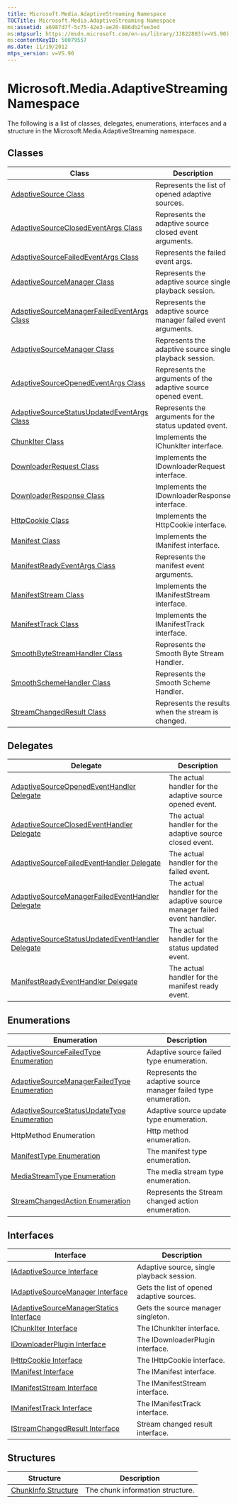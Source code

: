 ```yaml
---
title: Microsoft.Media.AdaptiveStreaming Namespace
TOCTitle: Microsoft.Media.AdaptiveStreaming Namespace
ms:assetid: a6987d7f-5c75-42e3-ae20-886db2fee3ed
ms:mtpsurl: https://msdn.microsoft.com/en-us/library/JJ822803(v=VS.90)
ms:contentKeyID: 50079557
ms.date: 11/19/2012
mtps_version: v=VS.90
---
```


# Microsoft.Media.AdaptiveStreaming Namespace

The following is a list of classes, delegates, enumerations, interfaces and a structure in the Microsoft.Media.AdaptiveStreaming namespace.

## Classes

|Class|Description|
|--- |--- |
|[AdaptiveSource Class](adaptivesource-class.md)|Represents the list of opened adaptive sources.|
|[AdaptiveSourceClosedEventArgs Class](adaptivesourceclosedeventargs-class.md)|Represents the adaptive source closed event arguments.|
|[AdaptiveSourceFailedEventArgs Class](adaptivesourcefailedeventargs-class.md)|Represents the failed event args.|
|[AdaptiveSourceManager Class](adaptivesourcemanager-class.md)|Represents the adaptive source single playback session.|
|[AdaptiveSourceManagerFailedEventArgs Class](adaptivesourcemanagerfailedeventargs-class.md)|Represents the adaptive source manager failed event arguments.|
|[AdaptiveSourceManager Class](adaptivesourcemanager-class.md)|Represents the adaptive source single playback session.|
|[AdaptiveSourceOpenedEventArgs Class](adaptivesourceopenedeventargs-class.md)|Represents the arguments of the adaptive source opened event.|
|[AdaptiveSourceStatusUpdatedEventArgs Class](adaptivesourcestatusupdatedeventargs-class.md)|Represents the arguments for the status updated event.|
|[ChunkIter Class](chunkiter-class.md)|Implements the IChunkIter interface.|
|[DownloaderRequest Class](downloaderrequest-class.md)|Implements the IDownloaderRequest interface.|
|[DownloaderResponse Class](downloaderresponse-class.md)|Implements the IDownloaderResponse interface.|
|[HttpCookie Class](httpcookie-class.md)|Implements the HttpCookie interface.|
|[Manifest Class](manifest-class.md)|Implements the IManifest interface.|
|[ManifestReadyEventArgs Class](manifestreadyeventargs-class.md)|Represents the manifest event arguments.|
|[ManifestStream Class](manifeststream-class.md)|Implements the IManifestStream interface.|
|[ManifestTrack Class](manifesttrack-class.md)|Implements the IManifestTrack interface.|
|[SmoothByteStreamHandler Class](smoothbytestreamhandler-class.md)|Represents the Smooth Byte Stream Handler.|
|[SmoothSchemeHandler Class](smoothschemehandler-class.md)|Represents the Smooth Scheme Handler.|
|[StreamChangedResult Class](streamchangedresult-class.md)|Represents the results when the stream is changed.|


## Delegates

|Delegate|Description|
|--- |--- |
|[AdaptiveSourceOpenedEventHandler Delegate](adaptivesourceopenedeventhandler-delegate.md)|The actual handler for the adaptive source opened event.|
|[AdaptiveSourceClosedEventHandler Delegate](adaptivesourceclosedeventhandler-delegate.md)|The actual handler for the adaptive source closed event.|
|[AdaptiveSourceFailedEventHandler Delegate](adaptivesourcefailedeventhandler-delegate.md)|The actual handler for the failed event.|
|[AdaptiveSourceManagerFailedEventHandler Delegate](adaptivesourcemanagerfailedeventhandler-delegate.md)|The actual handler for the adaptive source manager failed event handler.|
|[AdaptiveSourceStatusUpdatedEventHandler Delegate](adaptivesourcestatusupdatedeventhandler-delegate.md)|The actual handler for the status updated event.|
|[ManifestReadyEventHandler Delegate](manifestreadyeventhandler-delegate.md)|The actual handler for the manifest ready event.|


## Enumerations

|Enumeration|Description|
|--- |--- |
|[AdaptiveSourceFailedType Enumeration](adaptivesourcefailedtype-enumeration.md)|Adaptive source failed type enumeration.|
|[AdaptiveSourceManagerFailedType Enumeration](adaptivesourcemanagerfailedtype-enumeration.md)|Represents the adaptive source manager failed type enumeration.|
|[AdaptiveSourceStatusUpdateType Enumeration](adaptivesourcestatusupdatetype-enumeration.md)|Adaptive source update type enumeration.|
|HttpMethod Enumeration|Http method enumeration.|
|[ManifestType Enumeration](manifesttype-enumeration.md)|The manifest type enumeration.|
|[MediaStreamType Enumeration](mediastreamtype-enumeration.md)|The media stream type enumeration.|
|[StreamChangedAction Enumeration](streamchangedaction-enumeration.md)|Represents the Stream changed action enumeration.|


## Interfaces

|Interface|Description|
|--- |--- |
|[IAdaptiveSource Interface](iadaptivesource-interface.md)|Adaptive source, single playback session.|
|[IAdaptiveSourceManager Interface](iadaptivesourcemanager-interface.md)|Gets the list of opened adaptive sources.|
|[IAdaptiveSourceManagerStatics Interface](iadaptivesourcemanagerstatics-interface.md)|Gets the source manager singleton.|
|[IChunkIter Interface](ichunkiter-interface.md)|The IChunkIter interface.|
|[IDownloaderPlugin Interface](idownloaderplugin-interface.md)|The IDownloaderPlugin interface.|
|[IHttpCookie Interface](ihttpcookie-interface.md)|The IHttpCookie interface.|
|[IManifest Interface](imanifest-interface.md)|The IManifest interface.|
|[IManifestStream Interface](imanifeststream-interface.md)|The IManifestStream interface.|
|[IManifestTrack Interface](imanifesttrack-interface.md)|The IManifestTrack interface.|
|[IStreamChangedResult Interface](istreamchangedresult-interface.md)|Stream changed result interface.|


## Structures

|Structure|Description|
|--- |--- |
|[ChunkInfo Structure](chunkinfo-structure.md)|The chunk information structure.|
